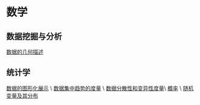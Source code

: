 # 数学

## 数据挖掘与分析
[数据的几何描述](other/数据的几何描述.md)

## 统计学
[数据的图形化展示](统计/数据的图形化展示.md) \ [数据集中趋势的度量](统计/数据集中趋势的度量.md) \ [数据分散性和变异性度量](统计/数据分散性和变异性度量.md)\ [概率](统计/概率.md) \ [随机变量及其分布](统计/随机变量及其分布.md)

